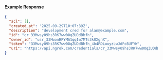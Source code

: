 <!-- Code generated for API Clients. DO NOT EDIT. -->

#### Example Response

```json
{
  "acl": [],
  "created_at": "2025-09-29T10:07:39Z",
  "description": "development cred for alan@example.com",
  "id": "cr_33Mwsy09hs3RK7ww0OqZUDdBhfh",
  "owner_id": "usr_33MwonEPYMA1qq1w7MTs3k8XgnX",
  "token": "33Mwsy09hs3RK7ww0OqZUDdBhfh_4b4RDLuuyzLwJdPoBUFYW",
  "uri": "https://api.ngrok.com/credentials/cr_33Mwsy09hs3RK7ww0OqZUDdBhfh"
}
```
